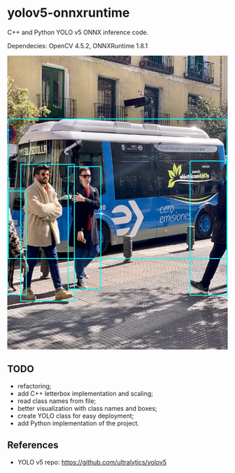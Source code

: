 # yolov5-onnxruntime
C++ and Python YOLO v5 ONNX inference code.

Dependecies: OpenCV 4.5.2, ONNXRuntime 1.8.1

<a href="images/bus_result.jpg"><img src="images/bus_result.jpg" /></a>

## TODO
- refactoring;
- add C++ letterbox implementation and scaling;
- read class names from file;
- better visualization with class names and boxes;
- create YOLO class for easy deployment; 
- add Python implementation of the project.

## References
- YOLO v5 repo: https://github.com/ultralytics/yolov5
